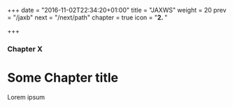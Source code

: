 +++
date = "2016-11-02T22:34:20+01:00"
title = "JAXWS"
weight = 20
prev = "/jaxb"
next = "/next/path"
chapter = true
icon = "<b>2. </b>"

+++

### Chapter X

# Some Chapter title

Lorem ipsum
